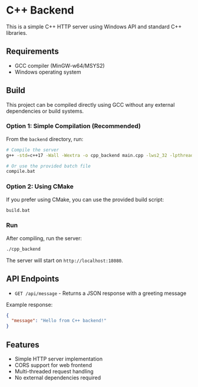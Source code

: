 # C++ Backend

This is a simple C++ HTTP server using Windows API and standard C++ libraries.

## Requirements

- GCC compiler (MinGW-w64/MSYS2)
- Windows operating system

## Build

This project can be compiled directly using GCC without any external dependencies or build systems.

### Option 1: Simple Compilation (Recommended)

From the `backend` directory, run:

```bash
# Compile the server
g++ -std=c++17 -Wall -Wextra -o cpp_backend main.cpp -lws2_32 -lpthread

# Or use the provided batch file
compile.bat
```

### Option 2: Using CMake

If you prefer using CMake, you can use the provided build script:

```bash
build.bat
```

### Run

After compiling, run the server:

```bash
./cpp_backend
```

The server will start on `http://localhost:18080`.

## API Endpoints

- `GET /api/message` - Returns a JSON response with a greeting message

Example response:
```json
{
  "message": "Hello from C++ backend!"
}
```

## Features

- Simple HTTP server implementation
- CORS support for web frontend
- Multi-threaded request handling
- No external dependencies required 
